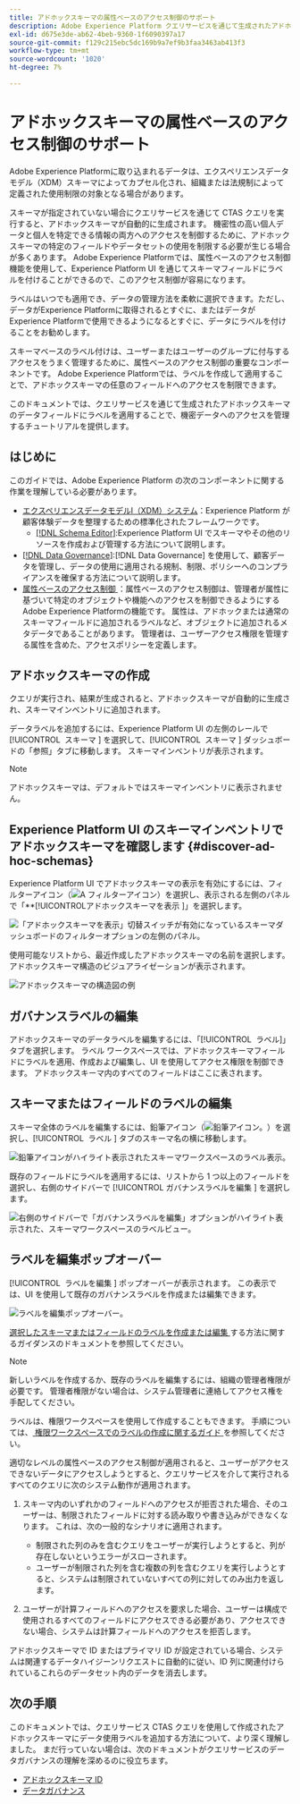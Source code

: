 ```yaml
---
title: アドホックスキーマの属性ベースのアクセス制御のサポート
description: Adobe Experience Platform クエリサービスを通じて生成されたアドホックスキーマのデータフィールドへのアクセスを制限するためのガイドです。
exl-id: d675e3de-ab62-4beb-9360-1f6090397a17
source-git-commit: f129c215ebc5dc169b9a7ef9b3faa3463ab413f3
workflow-type: tm+mt
source-wordcount: '1020'
ht-degree: 7%

---
```


# アドホックスキーマの属性ベースのアクセス制御のサポート

Adobe Experience Platformに取り込まれるデータは、エクスペリエンスデータモデル（XDM）スキーマによってカプセル化され、組織または法規制によって定義された使用制限の対象となる場合があります。

スキーマが指定されていない場合にクエリサービスを通じて CTAS クエリを実行すると、アドホックスキーマが自動的に生成されます。 機密性の高い個人データと個人を特定できる情報の両方へのアクセスを制御するために、アドホックスキーマの特定のフィールドやデータセットの使用を制限する必要が生じる場合が多くあります。 Adobe Experience Platformでは、属性ベースのアクセス制御機能を使用して、Experience Platform UI を通じてスキーマフィールドにラベルを付けることができるので、このアクセス制御が容易になります。

ラベルはいつでも適用でき、データの管理方法を柔軟に選択できます。ただし、データがExperience Platformに取得されるとすぐに、またはデータがExperience Platformで使用できるようになるとすぐに、データにラベルを付けることをお勧めします。

スキーマベースのラベル付けは、ユーザーまたはユーザーのグループに付与するアクセスをうまく管理するために、属性ベースのアクセス制御の重要なコンポーネントです。 Adobe Experience Platformでは、ラベルを作成して適用することで、アドホックスキーマの任意のフィールドへのアクセスを制限できます。

このドキュメントでは、クエリサービスを通じて生成されたアドホックスキーマのデータフィールドにラベルを適用することで、機密データへのアクセスを管理するチュートリアルを提供します。

## はじめに

このガイドでは、Adobe Experience Platform の次のコンポーネントに関する作業を理解している必要があります。

* [エクスペリエンスデータモデルl（XDM）システム](../../xdm/home.md)：Experience Platform が顧客体験データを整理するための標準化されたフレームワークです。
   * [[!DNL Schema Editor]](../../xdm/ui/overview.md):Experience Platform UI でスキーマやその他のリソースを作成および管理する方法について説明します。
* [[!DNL Data Governance]](../../data-governance/home.md):[!DNL Data Governance] を使用して、顧客データを管理し、データの使用に適用される規制、制限、ポリシーへのコンプライアンスを確保する方法について説明します。
* [ 属性ベースのアクセス制御 ](../../access-control/abac/overview.md)：属性ベースのアクセス制御は、管理者が属性に基づいて特定のオブジェクトや機能へのアクセスを制御できるようにするAdobe Experience Platformの機能です。 属性は、アドホックまたは通常のスキーマフィールドに追加されるラベルなど、オブジェクトに追加されるメタデータであることがあります。 管理者は、ユーザーアクセス権限を管理する属性を含めた、アクセスポリシーを定義します。

## アドホックスキーマの作成

クエリが実行され、結果が生成されると、アドホックスキーマが自動的に生成され、スキーマインベントリに追加されます。

データラベルを追加するには、Experience Platform UI の左側のレールで [!UICONTROL &#x200B; スキーマ &#x200B;] を選択して、[!UICONTROL &#x200B; スキーマ &#x200B;] ダッシュボードの「参照」タブに移動します。 スキーマインベントリが表示されます。

>[!NOTE]
>
>アドホックスキーマは、デフォルトではスキーマインベントリに表示されません。

## Experience Platform UI のスキーマインベントリでアドホックスキーマを確認します {#discover-ad-hoc-schemas}

Experience Platform UI でアドホックスキーマの表示を有効にするには、フィルターアイコン（![A フィルターアイコン](/help/images/icons/filter.png)）を選択し、表示される左側のパネルで「**[!UICONTROL &#x200B; アドホックスキーマを表示 &#x200B;]」を選択します。

![ 「アドホックスキーマを表示」切替スイッチが有効になっているスキーマダッシュボードのフィルターオプションの左側のパネル。](../images/data-governance/adhoc-schema-toggle.png)

使用可能なリストから、最近作成したアドホックスキーマの名前を選択します。 アドホックスキーマ構造のビジュアライゼーションが表示されます。

![ アドホックスキーマの構造図の例 ](../images/data-governance/adhoc-schema-structure-diagram.png)

## ガバナンスラベルの編集

アドホックスキーマのデータラベルを編集するには、「[!UICONTROL &#x200B; ラベル &#x200B;]」タブを選択します。 ラベル ワークスペースでは、アドホックスキーマフィールドにラベルを適用、作成および編集し、UI を使用してアクセス権限を制御できます。 アドホックスキーマ内のすべてのフィールドはここに表されます。

## スキーマまたはフィールドのラベルの編集

スキーマ全体のラベルを編集するには、鉛筆アイコン（![ 鉛筆アイコン。](/help/images/icons/edit.png)）を選択し、[!UICONTROL &#x200B; ラベル &#x200B;] タブのスキーマ名の横に移動します。

![ 鉛筆アイコンがハイライト表示されたスキーマワークスペースのラベル表示。](../images/data-governance/edit-entire-schema-labels.png)

既存のフィールドにラベルを適用するには、リストから 1 つ以上のフィールドを選択し、右側のサイドバーで [!UICONTROL &#x200B; ガバナンスラベルを編集 &#x200B;] を選択します。

![ 右側のサイドバーで「ガバナンスラベルを編集」オプションがハイライト表示された、スキーマワークスペースのラベルビュー。](../images/data-governance/edit-governance-labels.png)

## ラベルを編集ポップオーバー

[!UICONTROL &#x200B; ラベルを編集 &#x200B;] ポップオーバーが表示されます。 この表示では、UI を使用して既存のガバナンスラベルを作成または編集できます。

![ ラベルを編集ポップオーバー。](../images/data-governance/edit-labels-popover.png)

[ 選択したスキーマまたはフィールドのラベルを作成または編集 ](../../xdm/tutorials/labels.md#edit-the-labels-for-the-schema-or-field) する方法に関するガイダンスのドキュメントを参照してください。

>[!NOTE]
>
>新しいラベルを作成するか、既存のラベルを編集するには、組織の管理者権限が必要です。 管理者権限がない場合は、システム管理者に連絡してアクセス権を手配してください。

ラベルは、権限ワークスペースを使用して作成することもできます。 手順については、[ 権限ワークスペースでのラベルの作成に関するガイド ](../../access-control/abac/ui/labels.md) を参照してください。

適切なレベルの属性ベースのアクセス制御が適用されると、ユーザーがアクセスできないデータにアクセスしようとすると、クエリサービスを介して実行されるすべてのクエリに次のシステム動作が適用されます。

1. スキーマ内のいずれかのフィールドへのアクセスが拒否された場合、そのユーザーは、制限されたフィールドに対する読み取りや書き込みができなくなります。 これは、次の一般的なシナリオに適用されます。

   * 制限された列のみを含むクエリをユーザーが実行しようとすると、列が存在しないというエラーがスローされます。
   * ユーザーが制限された列を含む複数の列を含むクエリを実行しようとすると、システムは制限されていないすべての列に対してのみ出力を返します。

1. ユーザーが計算フィールドへのアクセスを要求した場合、ユーザーは構成で使用されるすべてのフィールドにアクセスできる必要があり、アクセスできない場合、システムは計算フィールドへのアクセスを拒否します。

アドホックスキーマで ID またはプライマリ ID が設定されている場合、システムは関連するデータハイジーンリクエストに自動的に従い、ID 列に関連付けられているこれらのデータセット内のデータを消去します。

## 次の手順

このドキュメントでは、クエリサービス CTAS クエリを使用して作成されたアドホックスキーマにデータ使用ラベルを追加する方法について、より深く理解しました。 まだ行っていない場合は、次のドキュメントがクエリサービスのデータガバナンスの理解を深めるのに役立ちます。

* [アドホックスキーマ ID](./ad-hoc-schema-identities.md)
* [データガバナンス](../../data-governance/home.md)
